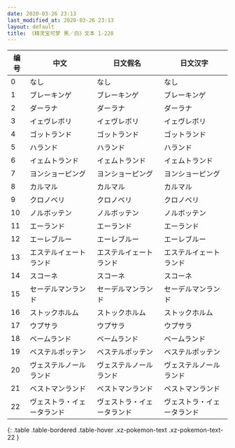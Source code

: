 ```yaml
---
date: 2020-03-26 23:13
last_modified_at: 2020-03-26 23:13
layout: default
title: 《精灵宝可梦 黑／白》文本 1-228
---
```

| 编号 | 中文 | 日文假名 | 日文汉字 |
| ---- | ---- | ---- | --- |
| 0 | なし | なし | なし |
| 1 | ブレーキンゲ | ブレーキンゲ | ブレーキンゲ |
| 2 | ダーラナ | ダーラナ | ダーラナ |
| 3 | イェヴレボリ | イェヴレボリ | イェヴレボリ |
| 4 | ゴットランド | ゴットランド | ゴットランド |
| 5 | ハランド | ハランド | ハランド |
| 6 | イェムトランド | イェムトランド | イェムトランド |
| 7 | ヨンショーピング | ヨンショーピング | ヨンショーピング |
| 8 | カルマル | カルマル | カルマル |
| 9 | クロノベリ | クロノベリ | クロノベリ |
| 10 | ノルボッテン | ノルボッテン | ノルボッテン |
| 11 | エーランド | エーランド | エーランド |
| 12 | エーレブルー | エーレブルー | エーレブルー |
| 13 | エステルイェートランド | エステルイェートランド | エステルイェートランド |
| 14 | スコーネ | スコーネ | スコーネ |
| 15 | セーデルマンランド | セーデルマンランド | セーデルマンランド |
| 16 | ストックホルム | ストックホルム | ストックホルム |
| 17 | ウプサラ | ウプサラ | ウプサラ |
| 18 | ベームランド | ベームランド | ベームランド |
| 19 | ベステルポッテン | ベステルポッテン | ベステルポッテン |
| 20 | ヴェステルノールランド | ヴェステルノールランド | ヴェステルノールランド |
| 21 | ベストマンランド | ベストマンランド | ベストマンランド |
| 22 | ヴェストラ・イェータランド | ヴェストラ・イェータランド | ヴェストラ・イェータランド |
{: .table .table-bordered .table-hover .xz-pokemon-text .xz-pokemon-text-22 }